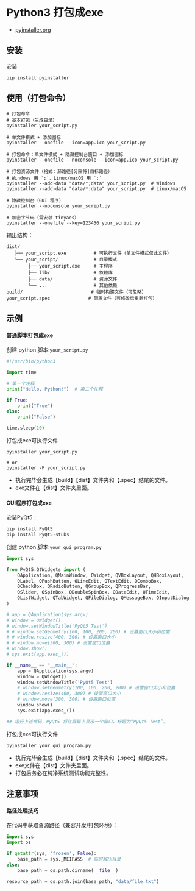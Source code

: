 # Python3 打包成exe

- [pyinstaller.org](https://pyinstaller.org/en/stable/)

## 安装

安装

```shell
pip install pyinstaller
```

## 使用（打包命令）

```shell
# 打包命令
# 基本打包（生成目录）
pyinstaller your_script.py

# 单文件模式 + 添加图标
pyinstaller --onefile --icon=app.ico your_script.py

# 打包命令：单文件模式 + 隐藏控制台窗口 + 添加图标
pyinstaller --onefile --noconsole --icon=app.ico your_script.py

# 打包资源文件（格式：源路径[分隔符]目标路径）
# Windows 用 `;`，Linux/macOS 用 `:`
pyinstaller --add-data "data/*;data" your_script.py  # Windows
pyinstaller --add-data "data/*:data" your_script.py  # Linux/macOS

# 隐藏控制台（GUI 程序）
pyinstaller --noconsole your_script.py

# 加密字节码（需安装 tinyaes）
pyinstaller --onefile --key=123456 your_script.py
```

输出结构：

```text
dist/
   ├── your_script.exe          # 可执行文件（单文件模式仅此文件）
   └── your_script/             # 目录模式
        ├── your_script.exe     # 主程序
        ├── lib/                # 依赖库
        ├── data/               # 资源文件
        └── ...                 # 其他依赖
build/                         # 临时构建文件（可忽略）
your_script.spec              # 配置文件（可修改后重新打包）
```

## 示例


#### 普通脚本打包成exe

创建 python 脚本:`your_script.py`

```python
#!/usr/bin/python3

import time

# 第一个注释
print("Hello, Python!")  # 第二个注释

if True:
    print("True")
else:
    print("False")

time.sleep(10)
```

打包成exe可执行文件

```shell
pyinstaller your_script.py

# or
pyinstaller -F your_script.py
```

- 执行完毕会生成【build】【dist】文件夹和【.spec】结尾的文件。
- exe文件在【dist】文件夹里面。


#### GUI程序打包成exe

安装PyQt5：

```python
pip install PyQt5
pip install PyQt5-stubs
```

创建 python 脚本:`your_gui_program.py`

```python
import sys

from PyQt5.QtWidgets import (
    QApplication, QMainWindow, QWidget, QVBoxLayout, QHBoxLayout,
    QLabel, QPushButton, QLineEdit, QTextEdit, QComboBox,
    QCheckBox, QRadioButton, QGroupBox, QProgressBar,
    QSlider, QSpinBox, QDoubleSpinBox, QDateEdit, QTimeEdit,
    QListWidget, QTabWidget, QFileDialog, QMessageBox, QInputDialog
)

# app = QApplication(sys.argv)
# window = QWidget()
# window.setWindowTitle('PyQt5 Test')
# # window.setGeometry(100, 100, 200, 200) # 设置窗口大小和位置
# # window.resize(400, 300) # 设置窗口大小
# # window.move(300, 300) # 设置窗口位置
# window.show()
# sys.exit(app.exec_())

if __name__ == "__main__":
    app = QApplication(sys.argv)
    window = QWidget()
    window.setWindowTitle('PyQt5 Test')
    # window.setGeometry(100, 100, 200, 200) # 设置窗口大小和位置
    # window.resize(400, 300) # 设置窗口大小
    # window.move(300, 300) # 设置窗口位置
    window.show()
    sys.exit(app.exec_())

## 运行上述代码，PyQt5 将在屏幕上显示一个窗口，标题为“PyQt5 Test”。
```

打包成exe可执行文件

```shell
pyinstaller your_gui_program.py
```

- 执行完毕会生成【build】【dist】文件夹和【.spec】结尾的文件。
- exe文件在【dist】文件夹里面。
- 打包后务必在纯净系统测试功能完整性。

## 注意事项

#### 路径处理技巧

在代码中获取资源路径（兼容开发/打包环境）：

```python
import sys
import os

if getattr(sys, 'frozen', False):
    base_path = sys._MEIPASS  # 临时解压目录
else:
    base_path = os.path.dirname(__file__)

resource_path = os.path.join(base_path, "data/file.txt")
```
